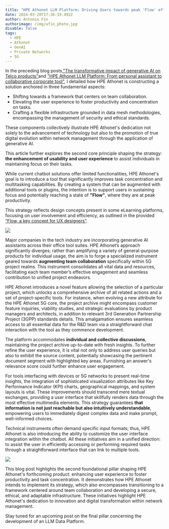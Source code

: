 ```yaml
---
title: "HPE Athonet LLM Platform: Driving Users towards peak 'Flow' efficiency"
date: 2024-03-20T17:36:19.492Z
author: Antonio Fin
authorimage: /img/afin_photo.jpg
disable: false
tags:
  - HPE
  - Athonet
  - GenAI
  - Private Networks
  - 5G
---
```

In the preceding blog posts,["The transformative impact of generative AI on Telco products"](https://developer.hpe.com/blog/the-transformative-impact-of-generative-ai-on-telco-products/)and ["HPE Athonet LLM Platform: From personal assistant to collaborative corporate tool"](https://developer.hpe.com/blog/hpe-athonet-llm-platform-first-pillar-from-personal-assistant-to-collaborative-corporate-tool/), I detailed how HPE Athonet is constructing a solution anchored in three fundamental aspects: 

* Shifting towards a framework that centers on team collaboration.
* Elevating the user experience to foster productivity and concentration on tasks.
* Crafting a flexible infrastructure grounded in data mesh methodologies, encompassing the management of security and ethical standards.

These components collectively illustrate HPE Athonet's dedication not solely to the advancement of technology but also to the promotion of true digital evolution within network management through the application of generative AI. 

This article further explores the second core principle shaping the strategy: **the enhancement of usability and user experience** to assist individuals in maintaining focus on their tasks. 

While current chatbot solutions offer limited functionalities, HPE Athonet's goal is to introduce a tool that significantly improves task concentration and multitasking capabilities. By creating a system that can be augmented with additional tools or plugins, the intention is to support users in sustaining focus and potentially reaching a state of **"Flow"**, where they are at peak productivity. 

This strategy reflects design concepts present in some eLearning platforms, focusing on user involvement and efficiency, as outlined in the provided [“Flow, a key concept for UX designers”](https://www.ux-republic.com/en/flow-a-key-concept-for-ux-designers/).

![](/img/athon_ux-copy.png)

Major companies in the tech industry are incorporating generative AI assistants across their office tool suites. HPE Athonet’s approach significantly diverges; rather than amplifying a variety of general-purpose products for individual usage, the aim is to forge a specialized instrument geared towards **augmenting team collaboration** specifically within 5G project realms. This instrument consolidates all vital data and resources, facilitating each team member’s effective engagement and seamless contribution to unified project endeavors.

HPE Athonet introduces a novel feature allowing the selection of a particular project, which unlocks a comprehensive archive of all related actions and a set of project-specific tools. For instance, when evolving a new attribute for the HPE Athonet 5G core, the project archive might encompass customer feature inquiries, viability studies, and strategic evaluations by product managers and architects, in addition to relevant 3rd Generation Partnership Project (3GPP) standards details. This amalgamation ensures seamless access to all essential data for the R&D team via a straightforward chat interaction with the tool as they commence development.

The platform accommodates **individual and collective discussions**, maintaining the project archive up-to-date with fresh insights. To further refine the user experience, it is vital not only to address user queries but also to exhibit the source content, potentially showcasing the pertinent document segment with highlighted key areas. Furnishing an answer's relevance score could further enhance user engagement.

For tools interfacing with devices or 5G networks to present real-time insights, the integration of sophisticated visualization attributes like Key Performance Indicator (KPI) charts, geographical mappings, and system layouts is vital. These improvements should transcend mere textual exchanges, providing a user interface that skillfully renders data through the most effective multimedia elements. This strategy guarantees **that information is not just reachable but also intuitively understandable**, empowering users to immediately digest complex data and make prompt, well-informed choices.

Technical instruments often demand specific input formats; thus, HPE Athonet is also introducing the ability to customize the user interface integration within the chatbot. All these initiatives aim in a unified direction: to assist the user in efficiently accessing or performing required tasks through a straightforward interface that can link to multiple tools.

![](/img/athon_ux_tools.png)

This blog post highlights the second foundational pillar shaping HPE Athonet's forthcoming product: enhancing user experience to foster productivity and task concentration. It demonstrates how HPE Athonet intends to implement its strategy, which also encompasses transitioning to a framework centered around team collaboration and developing a secure, ethical, and adaptable infrastructure. These initiatives highlight HPE Athonet's dedication to innovation and digital transformation within network management. 

Stay tuned for an upcoming post on the final pillar concerning the development of an LLM Data Platform.